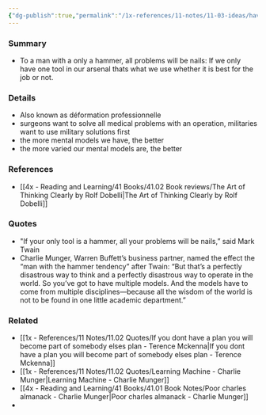 ```yaml
---
{"dg-publish":true,"permalink":"/1x-references/11-notes/11-03-ideas/have-multiple-mental-models/","title":"Have multiple mental models","created":"2022-12-30T00:55:01.000+03:00","updated":"2024-02-14T20:18:31.198+03:00"}
---
```



### Summary
- To a man with a only a hammer, all problems will be nails: If we only have one tool in our arsenal thats what we use whether it is best for the job or not.

### Details
- Also known as  déformation professionnelle
- surgeons want to solve all medical problems with an operation, militaries want to use military solutions first
- the more mental models we have, the better
- the more varied our mental models are, the better

### References
- [[4x - Reading and Learning/41 Books/41.02 Book reviews/The Art of Thinking Clearly by Rolf Dobelli\|The Art of Thinking Clearly by Rolf Dobelli]]

### Quotes
- "If your only tool is a hammer, all your problems will be nails,” said Mark Twain
- Charlie Munger, Warren Buffett’s business partner, named the effect the “man with the hammer tendency” after Twain: “But that’s a perfectly disastrous way to think and a perfectly disastrous way to operate in the world. So you’ve got to have multiple models. And the models have to come from multiple disciplines—because all the wisdom of the world is not to be found in one little academic department.”

### Related
- [[1x - References/11 Notes/11.02 Quotes/If you dont have a plan you will become part of somebody elses plan - Terence Mckenna\|If you dont have a plan you will become part of somebody elses plan - Terence Mckenna]]
- [[1x - References/11 Notes/11.02 Quotes/Learning Machine - Charlie Munger\|Learning Machine - Charlie Munger]]
- [[4x - Reading and Learning/41 Books/41.01 Book Notes/Poor charles almanack - Charlie Munger\|Poor charles almanack - Charlie Munger]]
- 
